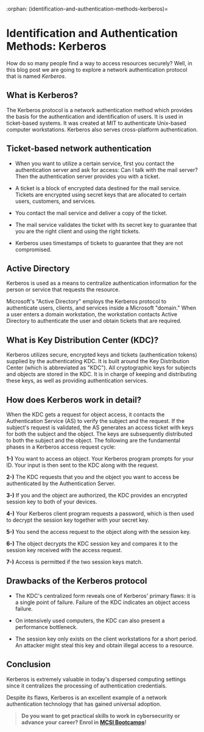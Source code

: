 :orphan:
(identification-and-authentication-methods-kerberos)=
# Identification and Authentication Methods: Kerberos
 

How do so many people find a way to access resources securely? Well, in this blog post we are going to explore a network authentication protocol that is named _Kerberos_.

## What is Kerberos?

The Kerberos protocol is a network authentication method which provides the basis for the authentication and identification of users. It is used in ticket-based systems. It was created at MIT to authenticate Unix-based computer workstations. Kerberos also serves cross-platform authentication.

## Ticket-based network authentication

- When you want to utilize a certain service, first you contact the authentication server and ask for access: Can I talk with the mail server? Then the authentication server provides you with a ticket.

- A ticket is a block of encrypted data destined for the mail service. Tickets are encrypted using secret keys that are allocated to certain users, customers, and services.

- You contact the mail service and deliver a copy of the ticket.

- The mail service validates the ticket with its secret key to guarantee that you are the right client and using the right tickets.

- Kerberos uses timestamps of tickets to guarantee that they are not compromised.

## Active Directory

Kerberos is used as a means to centralize authentication information for the person or service that requests the resource.

Microsoft's "Active Directory" employs the Kerberos protocol to authenticate users, clients, and services inside a Microsoft "domain." When a user enters a domain workstation, the workstation contacts Active Directory to authenticate the user and obtain tickets that are required.

## What is Key Distribution Center (KDC)?

Kerberos utilizes secure, encrypted keys and tickets (authentication tokens) supplied by the authenticating KDC. It is built around the Key Distribution Center (which is abbreviated as "KDC"). All cryptographic keys for subjects and objects are stored in the KDC. It is in charge of keeping and distributing these keys, as well as providing authentication services.

## How does Kerberos work in detail?

When the KDC gets a request for object access, it contacts the Authentication Service (AS) to verify the subject and the request. If the subject's request is validated, the AS generates an access ticket with keys for both the subject and the object. The keys are subsequently distributed to both the subject and the object.
The following are the fundamental phases in a Kerberos access request cycle:

**1-)** You want to access an object. Your Kerberos program prompts for your ID. Your input is then sent to the KDC along with the request.

**2-)** The KDC requests that you and the object you want to access be authenticated by the Authentication Server.

**3-)** If you and the object are authorized, the KDC provides an encrypted session key to both of your devices.

**4-)** Your Kerberos client program requests a password, which is then used to decrypt the session key together with your secret key.

**5-)** You send the access request to the object along with the session key.

**6-)** The object decrypts the KDC session key and compares it to the session key received with the access request.

**7-)** Access is permitted if the two session keys match.

## Drawbacks of the Kerberos protocol

- The KDC's centralized form reveals one of Kerberos' primary flaws: it is a single point of failure. Failure of the KDC indicates an object access failure.

- On intensively used computers, the KDC can also present a performance bottleneck.

- The session key only exists on the client workstations for a short period. An attacker might steal this key and obtain illegal access to a resource.

## Conclusion

Kerberos is extremely valuable in today's dispersed computing settings since it centralizes the processing of authentication credentials.

Despite its flaws, Kerberos is an excellent example of a network authentication technology that has gained universal adoption.

> **Do you want to get practical skills to work in cybersecurity or advance your career? Enrol in [MCSI Bootcamps](https://www.mosse-institute.com/bootcamps.html)!**